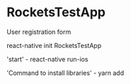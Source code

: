 # RocketsTestApp
User registration form

react-native init RocketsTestApp

'start' - react-native run-ios

'Command to install libraries' - yarn add



